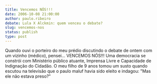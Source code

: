 ```yaml
---
title: Vencemos NÓS!!!
date: 2006-10-08 21:00:00
author: paulo.ribeiro
debate: Lula X Alckmin: quem venceu o debate?
slug: vencemos-nos
status: publish 
type: post
---
```


Quando ouvi o porteiro do meu prédio discutindo o debate de ontem com um vizinho (médico), pensei... VENCEMOS NÓS!!! Uma democracia se constrói com Ministério público atuante, Imprensa Livre e Capacidade de Indignação do Cidadão. O meu filho de 9 anos tomou um susto quando escutou na televisão que o paulo maluf havia sido eleito e indagou: "Mas ele não estava preso?"
